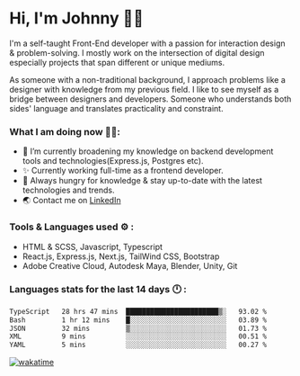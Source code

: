 # Hi, I'm Johnny 👋🧑‍

I'm a self-taught Front-End developer with a passion for interaction design & problem-solving. I mostly work on the intersection of digital design especially projects that span different or unique mediums.

As someone with a non-traditional background, I approach problems like a designer with knowledge from my previous field. I like to see myself as a bridge between designers and developers. Someone who understands both sides' language and translates practicality and constraint.

### What I am doing now 🧑‍💻:

- 🔭 I’m currently broadening my knowledge on backend development tools and technologies(Express.js, Postgres etc).
- ✨ Currently working full-time as a frontend developer.
- 📖 Always hungry for knowledge & stay up-to-date with the latest technologies and trends.
- 🌏 Contact me on [LinkedIn](https://www.linkedin.com/in/johchai/)

### Tools & Languages used ⚙️ :

- HTML & SCSS, Javascript, Typescript
- React.js, Express.js, Next.js, TailWind CSS, Bootstrap
- Adobe Creative Cloud, Autodesk Maya, Blender, Unity, Git

### Languages stats for the last 14 days 🕛 :

<!--START_SECTION:waka-->

```txt
TypeScript   28 hrs 47 mins  ███████████████████████▒░   93.02 %
Bash         1 hr 12 mins    █░░░░░░░░░░░░░░░░░░░░░░░░   03.89 %
JSON         32 mins         ▒░░░░░░░░░░░░░░░░░░░░░░░░   01.73 %
XML          9 mins          ░░░░░░░░░░░░░░░░░░░░░░░░░   00.51 %
YAML         5 mins          ░░░░░░░░░░░░░░░░░░░░░░░░░   00.27 %
```

<!--END_SECTION:waka-->

[![wakatime](https://wakatime.com/badge/user/0cd14e89-b357-451d-b5c1-4a79286fb5a6.svg)](https://wakatime.com/@0cd14e89-b357-451d-b5c1-4a79286fb5a6)
